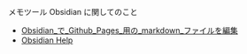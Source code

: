 メモツール Obsidian に関してのこと

- [Obsidian_で_Github_Pages_用の_markdown_ファイルを編集](Obsidian_で_Github_Pages_用の_markdown_ファイルを編集.md)
- [Obsidian Help](https://help.obsidian.md/Obsidian/Index)

